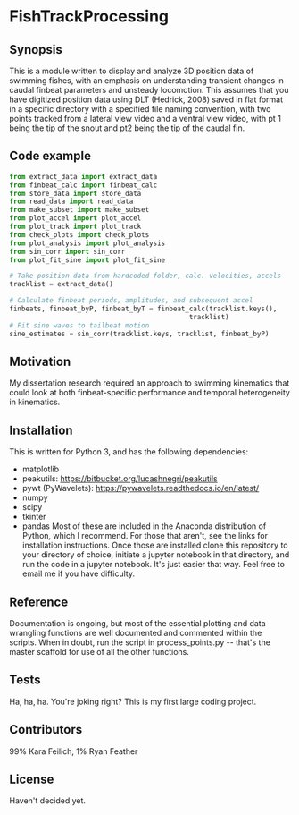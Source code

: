 # FishTrackProcessing

## Synopsis

This is a module written to display and analyze 3D position data of
swimming fishes, with an emphasis on understanding transient changes
in caudal finbeat parameters and unsteady locomotion. This assumes
that you have digitized position data using DLT (Hedrick, 2008) saved in
flat format in a specific directory with a specified file naming
convention, with two points tracked from a lateral view video and a
ventral view video, with pt 1 being the tip of the snout and pt2
being the tip of the caudal fin.

## Code example

```python
from extract_data import extract_data
from finbeat_calc import finbeat_calc
from store_data import store_data
from read_data import read_data
from make_subset import make_subset
from plot_accel import plot_accel
from plot_track import plot_track
from check_plots import check_plots
from plot_analysis import plot_analysis
from sin_corr import sin_corr
from plot_fit_sine import plot_fit_sine

# Take position data from hardcoded folder, calc. velocities, accels
tracklist = extract_data()

# Calculate finbeat periods, amplitudes, and subsequent accel
finbeats, finbeat_byP, finbeat_byT = finbeat_calc(tracklist.keys(),
                                             tracklist)
# Fit sine waves to tailbeat motion
sine_estimates = sin_corr(tracklist.keys, tracklist, finbeat_byP)
```

## Motivation

My dissertation research required an approach to swimming kinematics
that could look at both finbeat-specific performance and temporal
heterogeneity in kinematics.

## Installation

This is written for Python 3, and has the following dependencies:


* matplotlib
* peakutils: https://bitbucket.org/lucashnegri/peakutils
* pywt (PyWavelets): https://pywavelets.readthedocs.io/en/latest/
* numpy
* scipy
* tkinter
* pandas
Most of these are included in the Anaconda distribution of Python,
which I recommend. For those that aren't, see the links for
installation instructions.
Once those are installed clone this repository to your directory of
choice, initiate a jupyter notebook in that directory, and run the
code in a jupyter notebook. It's just easier that way. Feel free to
email me if you have difficulty.

## Reference

Documentation is ongoing, but most of the essential plotting and data
wrangling functions are well documented and commented within the
scripts. When in doubt, run the script in process_points.py -- that's
the master scaffold for use of all the other functions.

## Tests

Ha, ha, ha. You're joking right? This is my first large coding project.

## Contributors

99% Kara Feilich, 1% Ryan Feather

## License

Haven't decided yet.